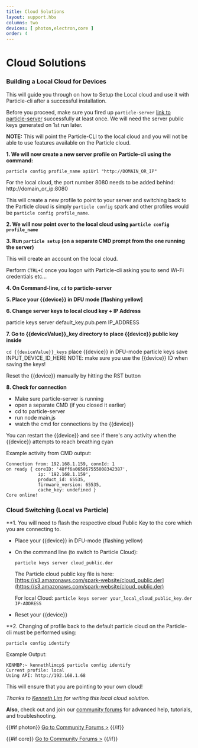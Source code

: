 ```yaml
---
title: Cloud Solutions
layout: support.hbs
columns: two
devices: [ photon,electron,core ]
order: 4
---
```


Cloud Solutions
===

### Building a Local Cloud for Devices

This will guide you through on how to Setup the Local cloud and use it with Particle-cli after a successful installation.

Before you proceed, make sure you fired up ``particle-server`` [link to particle-server](https://github.com/spark/spark-server) successfully at least once. We will need the server public keys generated on 1st run later.

**NOTE:** This will point the Particle-CLI to the local cloud and you will not be able to use features available on the Particle cloud.

**1. We will now create a new server profile on Particle-cli using the command:**

``particle config profile_name apiUrl "http://DOMAIN_OR_IP"``

For the local cloud, the port number 8080 needs to be added behind: http&#58;//domain_or_ip:8080

This will create a new profile to point to your server and switching back to the Particle cloud is simply ``particle config`` spark and other profiles would be ``particle config profile_name``.

**2. We will now point over to the local cloud using ``particle config profile_name``**

**3. Run ``particle setup`` (on a separate CMD prompt from the one running the server)**

This will create an account on the local cloud.

Perform <kbd>``CTRL``</kbd>``+``<kbd>``C``</kbd> once you logon with Particle-cli asking you to send Wi-Fi credentials etc...

**4. On Command-line, ``cd`` to particle-server**

**5. Place your {{device}} in DFU mode [flashing yellow]**

**6. Change server keys to local cloud key + IP Address**

particle keys server default_key.pub.pem IP_ADDRESS

**7. Go to {{deviceValue}}_key directory to place {{device}} public key inside**

``cd {{deviceValue}}_keys``
place {{device}} in DFU-mode
particle keys save INPUT_DEVICE_ID_HERE
NOTE: make sure you use the {{device}} ID when saving the keys!

Reset the {{device}} manually by hitting the RST button

**8. Check for connection**

- Make sure particle-server is running
- open a separate CMD (if you closed it earlier)
- cd to particle-server
- run node main.js
- watch the cmd for connections by the {{device}}

You can restart the {{device}} and see if there's any activity when the {{device}} attempts to reach breathing cyan

Example activity from CMD output:

	Connection from: 192.168.1.159, connId: 1
	on ready { coreID: '48ff6a065067555008342387',
				ip: '192.168.1.159',
				product_id: 65535,
				firmware_version: 65535,
				cache_key: undefined }
	Core online!


### Cloud Switching (Local vs Particle)

**1. You will need to flash the respective cloud Public Key to the core which you are connecting to.

- Place your {{device}} in DFU-mode (flashing yellow)
- On the command line (to switch to Particle Cloud):

	``particle keys server cloud_public.der``

	The Particle cloud public key file is here: [https://s3.amazonaws.com/spark-website/cloud_public.der](https://s3.amazonaws.com/spark-website/cloud_public.der)

	For local Cloud: ``particle keys server your_local_cloud_public_key.der IP-ADDRESS``
- Reset your {{device}}

**2. Changing of profile back to the default particle cloud on the Particle-cli must be performed using:

``particle config identify``

Example Output:

	KENMBP:~ kennethlimcp$ particle config identify
	Current profile: local
	Using API: http://192.168.1.68

This will ensure that you are pointing to your own cloud!

*Thanks to [Kenneth Lim](http://community.particle.io/users/kennethlimcp/activity) for writing this local cloud solution.*


**Also**, check out and join our [community forums](http://community.particle.io/) for advanced help, tutorials, and troubleshooting.

{{#if photon}}
[Go to Community Forums >](http://community.particle.io/c/troubleshooting)
{{/if}}

{{#if core}}
[Go to Community Forums >](http://community.particle.io/c/troubleshooting)
{{/if}}



